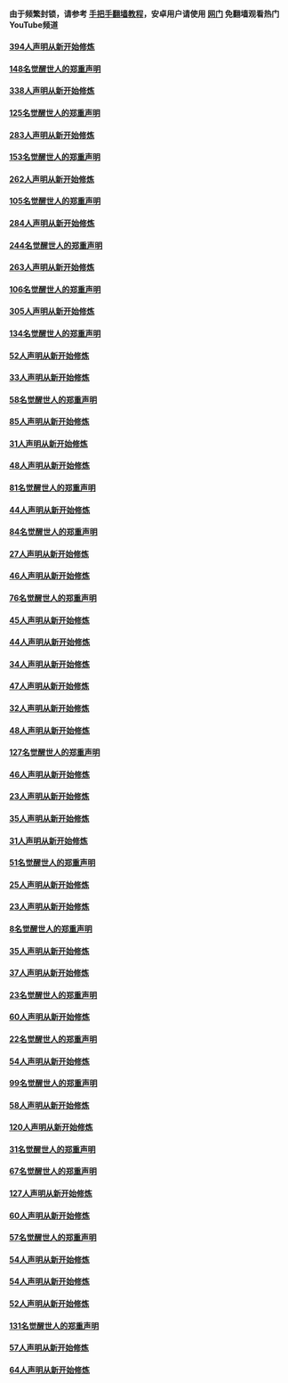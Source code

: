 #### 由于频繁封锁，请参考 [手把手翻墙教程](https://github.com/gfw-breaker/guides/wiki/)，安卓用户请使用 [网门](https://github.com/gfw-breaker/nogfw/blob/master/dl.md?t=05020301) 免翻墙观看热门YouTube频道 

#### [394人声明从新开始修炼](../pages/91/423914.md?t=05020301) 

#### [148名觉醒世人的郑重声明](../pages/91/423913.md?t=05020301) 

#### [338人声明从新开始修炼](../pages/91/423540.md?t=05020301) 

#### [125名觉醒世人的郑重声明](../pages/91/423539.md?t=05020301) 

#### [283人声明从新开始修炼](../pages/91/423296.md?t=05020301) 

#### [153名觉醒世人的郑重声明](../pages/91/423295.md?t=05020301) 

#### [262人声明从新开始修炼](../pages/91/423004.md?t=05020301) 

#### [105名觉醒世人的郑重声明](../pages/91/423003.md?t=05020301) 

#### [284人声明从新开始修炼](../pages/91/422707.md?t=05020301) 

#### [244名觉醒世人的郑重声明](../pages/91/422706.md?t=05020301) 

#### [263人声明从新开始修炼](../pages/91/422553.md?t=05020301) 

#### [106名觉醒世人的郑重声明](../pages/91/422552.md?t=05020301) 

#### [305人声明从新开始修炼](../pages/91/422153.md?t=05020301) 

#### [134名觉醒世人的郑重声明](../pages/91/422152.md?t=05020301) 

#### [52人声明从新开始修炼](../pages/91/421846.md?t=05020301) 

#### [33人声明从新开始修炼](../pages/91/421804.md?t=05020301) 

#### [58名觉醒世人的郑重声明](../pages/91/421845.md?t=05020301) 

#### [85人声明从新开始修炼](../pages/91/421769.md?t=05020301) 

#### [31人声明从新开始修炼](../pages/91/421763.md?t=05020301) 

#### [48人声明从新开始修炼](../pages/91/421605.md?t=05020301) 

#### [81名觉醒世人的郑重声明](../pages/91/421656.md?t=05020301) 

#### [44人声明从新开始修炼](../pages/91/421544.md?t=05020301) 

#### [84名觉醒世人的郑重声明](../pages/91/421543.md?t=05020301) 

#### [27人声明从新开始修炼](../pages/91/421465.md?t=05020301) 

#### [46人声明从新开始修炼](../pages/91/421454.md?t=05020301) 

#### [76名觉醒世人的郑重声明](../pages/91/421453.md?t=05020301) 

#### [45人声明从新开始修炼](../pages/91/421452.md?t=05020301) 

#### [44人声明从新开始修炼](../pages/91/421422.md?t=05020301) 

#### [34人声明从新开始修炼](../pages/91/421322.md?t=05020301) 

#### [47人声明从新开始修炼](../pages/91/421264.md?t=05020301) 

#### [32人声明从新开始修炼](../pages/91/421225.md?t=05020301) 

#### [48人声明从新开始修炼](../pages/91/421202.md?t=05020301) 

#### [127名觉醒世人的郑重声明](../pages/91/421224.md?t=05020301) 

#### [46人声明从新开始修炼](../pages/91/421203.md?t=05020301) 

#### [23人声明从新开始修炼](../pages/91/421138.md?t=05020301) 

#### [35人声明从新开始修炼](../pages/91/421122.md?t=05020301) 

#### [31人声明从新开始修炼](../pages/91/421081.md?t=05020301) 

#### [51名觉醒世人的郑重声明](../pages/91/421080.md?t=05020301) 

#### [25人声明从新开始修炼](../pages/91/421020.md?t=05020301) 

#### [23人声明从新开始修炼](../pages/91/420884.md?t=05020301) 

#### [8名觉醒世人的郑重声明](../pages/91/420883.md?t=05020301) 

#### [35人声明从新开始修炼](../pages/91/420809.md?t=05020301) 

#### [37人声明从新开始修炼](../pages/91/420766.md?t=05020301) 

#### [23名觉醒世人的郑重声明](../pages/91/420765.md?t=05020301) 

#### [60人声明从新开始修炼](../pages/91/420727.md?t=05020301) 

#### [22名觉醒世人的郑重声明](../pages/91/420726.md?t=05020301) 

#### [54人声明从新开始修炼](../pages/91/420529.md?t=05020301) 

#### [99名觉醒世人的郑重声明](../pages/91/420528.md?t=05020301) 

#### [58人声明从新开始修炼](../pages/91/420198.md?t=05020301) 

#### [120人声明从新开始修炼](../pages/91/420141.md?t=05020301) 

#### [31名觉醒世人的郑重声明](../pages/91/420197.md?t=05020301) 

#### [67名觉醒世人的郑重声明](../pages/91/420140.md?t=05020301) 

#### [127人声明从新开始修炼](../pages/91/420082.md?t=05020301) 

#### [60人声明从新开始修炼](../pages/91/420081.md?t=05020301) 

#### [57名觉醒世人的郑重声明](../pages/91/420080.md?t=05020301) 

#### [54人声明从新开始修炼](../pages/91/419533.md?t=05020301) 

#### [54人声明从新开始修炼](../pages/91/419532.md?t=05020301) 

#### [52人声明从新开始修炼](../pages/91/419531.md?t=05020301) 

#### [131名觉醒世人的郑重声明](../pages/91/419530.md?t=05020301) 

#### [57人声明从新开始修炼](../pages/91/419430.md?t=05020301) 

#### [64人声明从新开始修炼](../pages/91/419429.md?t=05020301) 

